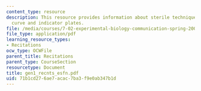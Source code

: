 ```yaml
---
content_type: resource
description: This resource provides information about sterile techniques, media, growth
  curve and indicator plates.
file: /media/courses/7-02-experimental-biology-communication-spring-2005/71b1cd276ae7acac7ba3f9e0ab347b1d_gen1_recnts_esfn.pdf
file_type: application/pdf
learning_resource_types:
- Recitations
ocw_type: OCWFile
parent_title: Recitations
parent_type: CourseSection
resourcetype: Document
title: gen1_recnts_esfn.pdf
uid: 71b1cd27-6ae7-acac-7ba3-f9e0ab347b1d
---
```

